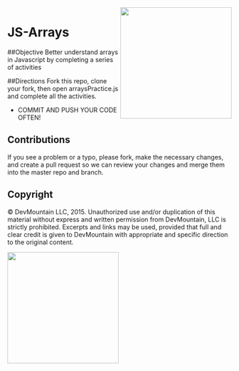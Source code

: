 <img src="https://devmounta.in/img/logowhiteblue.png" width="250" align="right">

JS-Arrays
=========

##Objective
Better understand arrays in Javascript by completing a series of activities

##Directions
Fork this repo, clone your fork, then open arraysPractice.js and complete all the activities. 
* COMMIT AND PUSH YOUR CODE OFTEN!

## Contributions
If you see a problem or a typo, please fork, make the necessary changes, and create a pull request so we can review your changes and merge them into the master repo and branch.

## Copyright

© DevMountain LLC, 2015. Unauthorized use and/or duplication of this material without express and written permission from DevMountain, LLC is strictly prohibited. Excerpts and links may be used, provided that full and clear credit is given to DevMountain with appropriate and specific direction to the original content.

<img src="https://devmounta.in/img/logowhiteblue.png" width="250">
